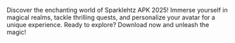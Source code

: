 Discover the enchanting world of Sparklehtz APK 2025! Immerse yourself in magical realms, tackle thrilling quests, and personalize your avatar for a unique experience. Ready to explore? Download now and unleash the magic!
